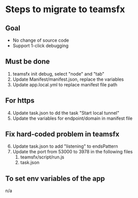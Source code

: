 # Steps to migrate to teamsfx

## Goal
- No change of source code
- Support 1-click debugging

## Must be done
1. teamsfx init debug, select "node" and "tab"
2. Update Manifest/manifest.json, replace the variables
3. Update app.local.yml to replace manifest file path
## For https
4. Update task.json to dd the task "Start local tunnel"
5. Update the variables for endpoint/domain in manifest file
## Fix hard-coded problem in teamsfx
6. Update task.json to add "listening" to endsPattern
7. Update the port from 53000 to 3978 in the following files
    1. teamsfx/script/run.js
    2. task.json
## To set env variables of the app

n/a
